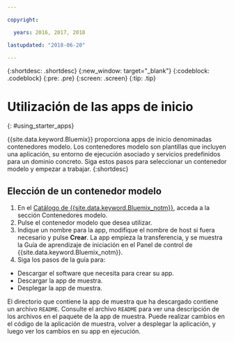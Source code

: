 ```yaml
---

copyright:

  years: 2016, 2017, 2018

lastupdated: "2018-06-20"

---
```


{:shortdesc: .shortdesc}
{:new_window: target="_blank"}
{:codeblock: .codeblock}
{:pre: .pre}
{:screen: .screen}
{:tip: .tip}

# Utilización de las apps de inicio
{: #using_starter_apps}

{{site.data.keyword.Bluemix}} proporciona apps de inicio denominadas contenedores modelo. Los contenedores modelo son plantillas que incluyen una aplicación, su entorno de ejecución asociado y servicios predefinidos para un dominio concreto. Siga estos pasos para seleccionar un contenedor modelo y empezar a trabajar.
{:shortdesc}

## Elección de un contenedor modelo

1. En el [Catálogo de {{site.data.keyword.Bluemix_notm}}](https://console.{DomainName}/catalog/),
acceda a la sección Contenedores modelo.
2. Pulse el contenedor modelo que desea utilizar.
3. Indique un nombre para la app, modifique el nombre de host si fuera necesario y pulse **Crear**. La app empieza la transferencia, y se muestra la Guía de aprendizaje de iniciación en el Panel de control de {{site.data.keyword.Bluemix_notm}}.
4. Siga los pasos de la guía para:  
  * Descargar el software que necesita para crear su app.
  * Descargar la app de muestra.
  * Desplegar la app de muestra.

El directorio que contiene la app de muestra que ha descargado contiene un archivo `README`. Consulte el archivo `README` para ver una descripción de los archivos en el paquete de la app de muestra. Puede realizar cambios en el código de la aplicación de muestra, volver a desplegar la aplicación, y luego ver los cambios en su app en ejecución.
